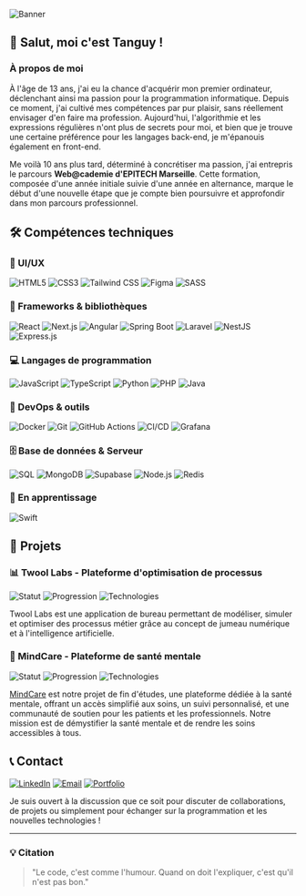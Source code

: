 ![Banner](https://img.shields.io/badge/Portfolio-Tanguy%20Gibrat-3A86FF?style=for-the-badge&logo=github&logoColor=white)

## 👋 Salut, moi c'est Tanguy !

### À propos de moi

À l'âge de 13 ans, j'ai eu la chance d'acquérir mon premier ordinateur, déclenchant ainsi ma passion pour la programmation informatique. Depuis ce moment, j'ai cultivé mes compétences par pur plaisir, sans réellement envisager d'en faire ma profession. Aujourd'hui, l'algorithmie et les expressions régulières n'ont plus de secrets pour moi, et bien que je trouve une certaine préférence pour les langages back-end, je m'épanouis également en front-end.

Me voilà 10 ans plus tard, déterminé à concrétiser ma passion, j'ai entrepris le parcours **Web@cademie d'EPITECH Marseille**. Cette formation, composée d'une année initiale suivie d'une année en alternance, marque le début d'une nouvelle étape que je compte bien poursuivre et approfondir dans mon parcours professionnel.

## 🛠️ Compétences techniques

### 🎨 UI/UX
![HTML5](https://img.shields.io/badge/HTML5-E34F26?style=for-the-badge&logo=html5&logoColor=white)
![CSS3](https://img.shields.io/badge/CSS3-1572B6?style=for-the-badge&logo=css3&logoColor=white)
![Tailwind CSS](https://img.shields.io/badge/Tailwind_CSS-38B2AC?style=for-the-badge&logo=tailwind-css&logoColor=white)
![Figma](https://img.shields.io/badge/Figma-F24E1E?style=for-the-badge&logo=figma&logoColor=white)
![SASS](https://img.shields.io/badge/SASS-CC6699?style=for-the-badge&logo=sass&logoColor=white)

### 🧩 Frameworks & bibliothèques
![React](https://img.shields.io/badge/React-61DAFB?style=for-the-badge&logo=react&logoColor=black)
![Next.js](https://img.shields.io/badge/Next.js-000000?style=for-the-badge&logo=nextdotjs&logoColor=white)
![Angular](https://img.shields.io/badge/Angular-DD0031?style=for-the-badge&logo=angular&logoColor=white)
![Spring Boot](https://img.shields.io/badge/Spring%20Boot-6DB33F?style=for-the-badge&logo=springboot&logoColor=white)
![Laravel](https://img.shields.io/badge/Laravel-FF2D20?style=for-the-badge&logo=laravel&logoColor=white)
![NestJS](https://img.shields.io/badge/NestJS-E0234E?style=for-the-badge&logo=nestjs&logoColor=white)
![Express.js](https://img.shields.io/badge/Express.js-000000?style=for-the-badge&logo=express&logoColor=white)

### 💻 Langages de programmation
![JavaScript](https://img.shields.io/badge/JavaScript-F7DF1E?style=for-the-badge&logo=javascript&logoColor=black)
![TypeScript](https://img.shields.io/badge/TypeScript-3178C6?style=for-the-badge&logo=typescript&logoColor=white)
![Python](https://img.shields.io/badge/Python-3776AB?style=for-the-badge&logo=python&logoColor=white)
![PHP](https://img.shields.io/badge/PHP-777BB4?style=for-the-badge&logo=php&logoColor=white)
![Java](https://img.shields.io/badge/Java-ED8B00?style=for-the-badge&logo=java&logoColor=white)

### 🔄 DevOps & outils
![Docker](https://img.shields.io/badge/Docker-2496ED?style=for-the-badge&logo=docker&logoColor=white)
![Git](https://img.shields.io/badge/Git-F05032?style=for-the-badge&logo=git&logoColor=white)
![GitHub Actions](https://img.shields.io/badge/GitHub_Actions-2088FF?style=for-the-badge&logo=github-actions&logoColor=white)
![CI/CD](https://img.shields.io/badge/CI/CD-2088FF?style=for-the-badge&logo=github-actions&logoColor=white)
![Grafana](https://img.shields.io/badge/Grafana-D24939?style=for-the-badge&logo=grafana&logoColor=white)

### 🗄️ Base de données & Serveur
![SQL](https://img.shields.io/badge/SQL-4479A1?style=for-the-badge&logo=postgresql&logoColor=white)
![MongoDB](https://img.shields.io/badge/MongoDB-47A248?style=for-the-badge&logo=mongodb&logoColor=white)
![Supabase](https://img.shields.io/badge/Supabase-3ECF8E?style=for-the-badge&logo=supabase&logoColor=white)
![Node.js](https://img.shields.io/badge/Node.js-339933?style=for-the-badge&logo=nodedotjs&logoColor=white)
![Redis](https://img.shields.io/badge/Redis-DC382D?style=for-the-badge&logo=redis&logoColor=white)

### 🌱 En apprentissage
![Swift](https://img.shields.io/badge/Swift-FA7343?style=for-the-badge&logo=swift&logoColor=white)

## 📂 Projets

### 📊 Twool Labs - Plateforme d'optimisation de processus
![Statut](https://img.shields.io/badge/Statut-En%20développement-yellow)
![Progression](https://img.shields.io/badge/Progression-35%25-red)
![Technologies](https://img.shields.io/badge/Tech-Electron.JS%20|%20Next.js%20|%20Python-blue)

Twool Labs est une application de bureau permettant de modéliser, simuler et optimiser des processus métier grâce au concept de jumeau numérique et à l'intelligence artificielle.

### 🧠 MindCare - Plateforme de santé mentale
![Statut](https://img.shields.io/badge/Statut-En%20développement-yellow)
![Progression](https://img.shields.io/badge/Progression-65%25-yellow)
![Technologies](https://img.shields.io/badge/Tech-Angular%20|%20Laravel%20|%20Python-blue)

[MindCare](https://mind-care.fr) est notre projet de fin d'études, une plateforme dédiée à la santé mentale, offrant un accès simplifié aux soins, un suivi personnalisé, et une communauté de soutien pour les patients et les professionnels. Notre mission est de démystifier la santé mentale et de rendre les soins accessibles à tous.

## 📞 Contact

[![LinkedIn](https://img.shields.io/badge/LinkedIn-Tanguy%20Gibrat-0077B5?style=for-the-badge&logo=linkedin&logoColor=white)](https://www.linkedin.com/in/tanguy-gibrat/)
[![Email](https://img.shields.io/badge/Email-hello@tanguygibrat.fr-D14836?style=for-the-badge&logo=gmail&logoColor=white)](mailto:hello@tanguygibrat.fr)
[![Portfolio](https://img.shields.io/badge/Portfolio-tanguygibrat.fr-3A86FF?style=for-the-badge&logo=safari&logoColor=white)](https://tanguygibrat.fr)

Je suis ouvert à la discussion que ce soit pour discuter de collaborations, de projets ou simplement pour échanger sur la programmation et les nouvelles technologies !

---

### 💡 Citation

> "Le code, c'est comme l'humour. Quand on doit l'expliquer, c'est qu'il n'est pas bon."
